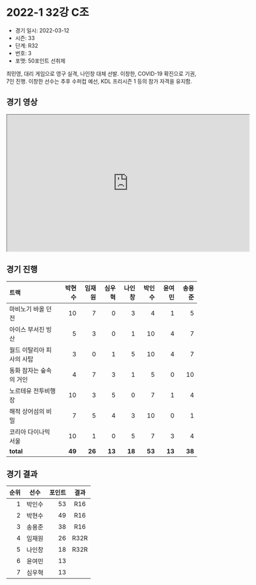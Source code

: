 # 2022-1 32강 C조

- 경기 일시: 2022-03-12
- 시즌: 33
- 단계: R32
- 번호: 3
- 포맷: 50포인트 선취제



최민영, 대리 게임으로 영구 실격, 나인창 대체 선발. 이창한, COVID-19 확진으로 기권, 7인 진행. 이창한 선수는 추후 수퍼컵 예선, KDL 프리시즌 1 등의 참가 자격을 유지함.

## 경기 영상
<iframe width="640" height="360" allow="fullscreen;"
src="https://www.youtube.com/embed/uUltvFR-bWI">
</iframe>

## 경기 진행

| 트랙 | 박현수 | 임재원 | 심우혁 | 나인창 | 박인수 | 윤여민 | 송용준 |
|:---|---:|---:|---:|---:|---:|---:|---:|
| 마비노기 바올 던전 | 10 | 7 | 0 | 3 | 4 | 1 | 5 |
| 아이스 부서진 빙산 | 5 | 3 | 0 | 1 | 10 | 4 | 7 |
| 월드 이탈리아 피사의 사탑 | 3 | 0 | 1 | 5 | 10 | 4 | 7 |
| 동화 잠자는 숲속의 거인 | 4 | 7 | 3 | 1 | 5 | 0 | 10 |
| 노르테유 전투비행장 | 10 | 3 | 5 | 0 | 7 | 1 | 4 |
| 해적 상어섬의 비밀 | 7 | 5 | 4 | 3 | 10 | 0 | 1 |
| 코리아 다이나믹 서울 | 10 | 1 | 0 | 5 | 7 | 3 | 4 |
| __total__ | __49__ | __26__ | __13__ | __18__ | __53__ | __13__ | __38__ |




## 경기 결과

| 순위 | 선수 | 포인트 | 결과 |
|---:|:---:|---:|:---:|
| 1 | 박인수 | 53 | R16 |
| 2 | 박현수 | 49 | R16 |
| 3 | 송용준 | 38 | R16 |
| 4 | 임재원 | 26 | R32R |
| 5 | 나인창 | 18 | R32R |
| 6 | 윤여민 | 13 |  |
| 7 | 심우혁 | 13 |  |

